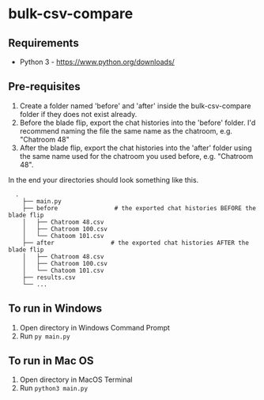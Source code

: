 # bulk-csv-compare

## Requirements
* Python 3 - https://www.python.org/downloads/

## Pre-requisites
1. Create a folder named 'before' and 'after' inside the bulk-csv-compare folder if they does not exist already.
2. Before the blade flip, export the chat histories into the 'before' folder. I'd recommend naming the file the same name as the chatroom, e.g. "Chatroom 48"
3. After the blade flip, export the chat histories into the 'after' folder using the same name used for the chatroom you used before, e.g. "Chatroom 48".

In the end your directories should look something like this.
```
  .
    ├── main.py
    ├── before                # the exported chat histories BEFORE the blade flip 
    │   ├── Chatroom 48.csv          
    │   ├── Chatroom 100.csv         
    │   └── Chatoom 101.csv                
    ├── after                # the exported chat histories AFTER the blade flip      
    │   ├── Chatroom 48.csv          
    │   ├── Chatroom 100.csv         
    │   └── Chatoom 101.csv    
    ├── results.csv
    └── ...
```
## To run in Windows
1. Open directory in Windows Command Prompt 
2. Run ```py main.py```

## To run in Mac OS
1. Open directory in MacOS Terminal
2. Run ```python3 main.py```
